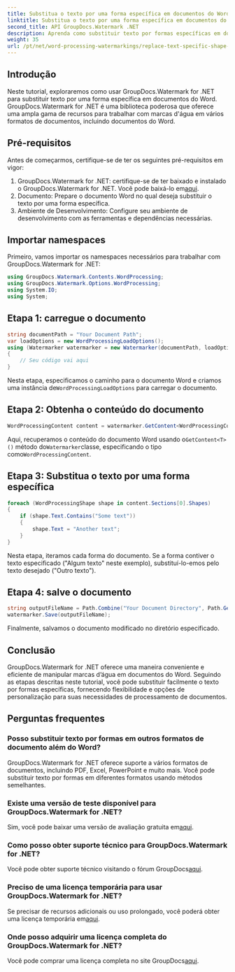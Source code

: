 ```yaml
---
title: Substitua o texto por uma forma específica em documentos do Word
linktitle: Substitua o texto por uma forma específica em documentos do Word
second_title: API GroupDocs.Watermark .NET
description: Aprenda como substituir texto por formas específicas em documentos do Word usando GroupDocs.Watermark for .NET. Siga nosso tutorial passo a passo.
weight: 35
url: /pt/net/word-processing-watermarkings/replace-text-specific-shape-word-docs/
---
```

## Introdução
Neste tutorial, exploraremos como usar GroupDocs.Watermark for .NET para substituir texto por uma forma específica em documentos do Word. GroupDocs.Watermark for .NET é uma biblioteca poderosa que oferece uma ampla gama de recursos para trabalhar com marcas d'água em vários formatos de documentos, incluindo documentos do Word.
## Pré-requisitos
Antes de começarmos, certifique-se de ter os seguintes pré-requisitos em vigor:
1.  GroupDocs.Watermark for .NET: certifique-se de ter baixado e instalado o GroupDocs.Watermark for .NET. Você pode baixá-lo em[aqui](https://releases.groupdocs.com/Watermark/net/).
2. Documento: Prepare o documento Word no qual deseja substituir o texto por uma forma específica.
3. Ambiente de Desenvolvimento: Configure seu ambiente de desenvolvimento com as ferramentas e dependências necessárias.

## Importar namespaces
Primeiro, vamos importar os namespaces necessários para trabalhar com GroupDocs.Watermark for .NET:
```csharp
using GroupDocs.Watermark.Contents.WordProcessing;
using GroupDocs.Watermark.Options.WordProcessing;
using System.IO;
using System;
```
## Etapa 1: carregue o documento
```csharp
string documentPath = "Your Document Path";
var loadOptions = new WordProcessingLoadOptions();
using (Watermarker watermarker = new Watermarker(documentPath, loadOptions))
{
    // Seu código vai aqui
}
```
 Nesta etapa, especificamos o caminho para o documento Word e criamos uma instância de`WordProcessingLoadOptions` para carregar o documento.
## Etapa 2: Obtenha o conteúdo do documento
```csharp
WordProcessingContent content = watermarker.GetContent<WordProcessingContent>();
```
 Aqui, recuperamos o conteúdo do documento Word usando o`GetContent<T>()` método do`Watermarker`classe, especificando o tipo como`WordProcessingContent`.
## Etapa 3: Substitua o texto por uma forma específica
```csharp
foreach (WordProcessingShape shape in content.Sections[0].Shapes)
{
    if (shape.Text.Contains("Some text"))
    {
        shape.Text = "Another text";
    }
}
```
Nesta etapa, iteramos cada forma do documento. Se a forma contiver o texto especificado ("Algum texto" neste exemplo), substituí-lo-emos pelo texto desejado ("Outro texto").
## Etapa 4: salve o documento
```csharp
string outputFileName = Path.Combine("Your Document Directory", Path.GetFileName(documentPath));
watermarker.Save(outputFileName);
```
Finalmente, salvamos o documento modificado no diretório especificado.

## Conclusão
GroupDocs.Watermark for .NET oferece uma maneira conveniente e eficiente de manipular marcas d’água em documentos do Word. Seguindo as etapas descritas neste tutorial, você pode substituir facilmente o texto por formas específicas, fornecendo flexibilidade e opções de personalização para suas necessidades de processamento de documentos.
## Perguntas frequentes
### Posso substituir texto por formas em outros formatos de documento além do Word?
GroupDocs.Watermark for .NET oferece suporte a vários formatos de documentos, incluindo PDF, Excel, PowerPoint e muito mais. Você pode substituir texto por formas em diferentes formatos usando métodos semelhantes.
### Existe uma versão de teste disponível para GroupDocs.Watermark for .NET?
 Sim, você pode baixar uma versão de avaliação gratuita em[aqui](https://releases.groupdocs.com/).
### Como posso obter suporte técnico para GroupDocs.Watermark for .NET?
Você pode obter suporte técnico visitando o fórum GroupDocs[aqui](https://forum.groupdocs.com/c/watermark/19).
### Preciso de uma licença temporária para usar GroupDocs.Watermark for .NET?
 Se precisar de recursos adicionais ou uso prolongado, você poderá obter uma licença temporária em[aqui](https://purchase.groupdocs.com/temporary-license/).
### Onde posso adquirir uma licença completa do GroupDocs.Watermark for .NET?
 Você pode comprar uma licença completa no site GroupDocs[aqui](https://purchase.groupdocs.com/buy).
